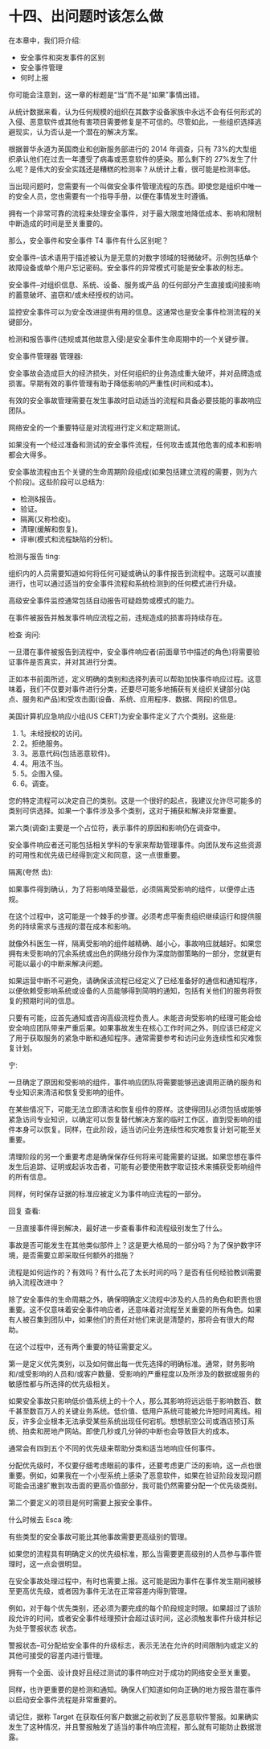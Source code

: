 # 十四、出问题时该怎么做

在本章中，我们将介绍:

*   安全事件和突发事件的区别
*   安全事件管理
*   何时上报

你可能会注意到，这一章的标题是“当”而不是“如果”事情出错。

从统计数据来看，认为任何规模的组织在其数字设备家族中永远不会有任何形式的入侵、恶意软件或其他有害项目需要修复是不可信的。尽管如此，一些组织选择逃避现实，认为否认是一个潜在的解决方案。

根据普华永道为英国商业和创新服务部进行的 2014 年调查，只有 73%的大型组织承认他们在过去一年遭受了病毒或恶意软件的感染。那么剩下的 27%发生了什么呢？是伟大的安全实践还是糟糕的检测率？从统计上看，很可能是检测率低。

当出现问题时，您需要有一个叫做安全事件管理流程的东西。即使您是组织中唯一的安全人员，您也需要有一个指导手册，以便在事情发生时遵循。

拥有一个非常可靠的流程来处理安全事件，对于最大限度地降低成本、影响和限制中断造成的时间是至关重要的。

那么，安全事件和安全事件 T4 事件有什么区别呢？

安全事件–该术语用于描述被认为是无意的对数字领域的轻微破坏。示例包括单个故障设备或单个用户忘记密码。安全事件的异常模式可能是安全事故的标志。

安全事件–对组织信息、系统、设备、服务或产品 的任何部分产生直接或间接影响的蓄意破坏、盗窃和/或未经授权的访问。

监控安全事件可以为安全改进提供有用的信息。这通常也是安全事件检测流程的关键部分。

检测和报告事件(违规或其他故意入侵)是安全事件生命周期中的一个关键步骤。

安全事件管理器 管理器:

安全事故会造成巨大的经济损失，对任何组织的业务造成重大破坏，并对品牌造成损害。早期有效的事件管理有助于降低影响的严重性(时间和成本)。

有效的安全事故管理需要在发生事故时启动适当的流程和具备必要技能的事故响应团队。

网络安全的一个重要特征是对流程进行定义和定期测试。

如果没有一个经过准备和测试的安全事件流程，任何攻击或其他危害的成本和影响都会大得多。

安全事故流程由五个关键的生命周期阶段组成(如果包括建立流程的需要，则为六个阶段)。这些阶段可以总结为:

*   检测&报告。
*   验证。
*   隔离(又称检疫)。
*   清理(缓解和恢复)。
*   评审(模式和流程缺陷的分析)。

检测与报告 ting:

组织内的人员需要知道如何将任何可疑或确认的事件报告到流程中。这既可以直接进行，也可以通过适当的安全事件流程和系统检测到的任何模式进行升级。

高级安全事件监控通常包括自动报告可疑趋势或模式的能力。

在事件被报告并触发事件响应流程之前，违规造成的损害将持续存在。

检查 询问:

一旦潜在事件被报告到流程中，安全事件响应者(前面章节中描述的角色)将需要验证事件是否真实，并对其进行分类。

正如本书前面所述，定义明确的类别和选择列表可以帮助加快事件响应过程。这意味着，我们不仅要对事件进行分类，还要尽可能多地捕获有关组织关键部分(站点、服务和产品)和受攻击面(设备、系统、应用程序、数据、网段)的信息。

美国计算机应急响应小组(US CERT)为安全事件定义了六个类别。这些是:

1.  1。未经授权的访问。
2.  2。拒绝服务。
3.  3。恶意代码(包括恶意软件)。
4.  4。用法不当。
5.  5。企图入侵。
6.  6。调查。

您的特定流程可以决定自己的类别。这是一个很好的起点，我建议允许尽可能多的类别可供选择。如果一个事件涉及多个类别，这对于捕获和解决非常重要。

第六类(调查)主要是一个占位符，表示事件的原因和影响仍在调查中。

安全事件响应者还可能包括相关学科的专家来帮助管理事件。向团队发布这些资源的可用性和优先级已经得到定义和同意，这一点很重要。

隔离(夸然 齿):

如果事件得到确认，为了将影响降至最低，必须隔离受影响的组件，以便停止违规。

在这个过程中，这可能是一个棘手的步骤。必须考虑平衡贵组织继续运行和提供服务的持续需求与违规的潜在成本和影响。

就像外科医生一样，隔离受影响的组件越精确、越小心，事故响应就越好。如果您拥有未受影响的冗余系统或出色的网络分段作为深度防御策略的一部分，您就更有可能以最小的中断来解决问题。

如果运营中断不可避免，请确保该流程已经定义了已经准备好的通信和通知程序，以便依赖受影响系统或设备的人员能够得到简明的通知，包括有关他们的服务将恢复的预期时间的信息。

只要有可能，应首先通知或咨询高级流程负责人。未能咨询受影响的经理可能会给安全响应团队带来严重后果。如果事故发生在核心工作时间之外，则应该已经定义了用于获取服务的紧急中断和通知程序。通常需要参考和访问业务连续性和灾难恢复计划。

宁:

一旦确定了原因和受影响的组件，事件响应团队将需要能够迅速调用正确的服务和专业知识来清洁和恢复受影响的组件。

在某些情况下，可能无法立即清洁和恢复组件的原样。这使得团队必须包括或能够紧急访问专业知识，以确定可以恢复替代解决方案的临时工作区，直到受影响的组件本身可以恢复。同样，在此阶段，适当访问业务连续性和灾难恢复计划可能至关重要。

清理阶段的另一个重要考虑是确保保存任何将来可能需要的证据。如果您想在事件发生后追踪、证明或起诉攻击者，可能有必要使用数字取证技术来捕获受影响组件的所有信息。

同样，何时保存证据的标准应被定义为事件响应流程的一部分。

回复 查看:

一旦直接事件得到解决，最好进一步查看事件和流程级别发生了什么。

事故是否可能发生在其他类似部件上？这是更大格局的一部分吗？为了保护数字环境，是否需要立即采取任何额外的措施？

流程是如何运作的？有效吗？有什么花了太长时间的吗？是否有任何经验教训需要纳入流程改进中？

除了安全事件的生命周期之外，确保明确定义流程中涉及的人员的角色和职责也很重要。这不仅意味着安全事件响应者，还意味着对流程至关重要的所有角色。如果有人被召集到团队中，如果他们的责任对他们来说是清楚的，那将会有很大的帮助。

在这个过程中，还有两个重要的特征需要定义。

第一是定义优先类别，以及如何做出每一优先选择的明确标准。通常，财务影响和/或受影响的人员和/或客户数量、受影响的严重程度以及所涉及的数据或服务的敏感性都与所选择的优先级相关。

如果安全事故只影响低价值系统上的十个人，那么其影响将远远低于影响数百、数千甚至数百万人的关键业务系统。低价值、低用户系统可能被允许短时间离线。相反，许多企业根本无法承受某些系统出现任何宕机。想想航空公司或酒店预订系统、拍卖和房地产网站。即使几秒或几分钟的中断也会导致巨大的成本。

通常会有四到五个不同的优先级来帮助分类和适当地响应任何事件。

分配优先级时，不仅要仔细考虑眼前的事件，还要考虑更广泛的影响，这一点也很重要。例如，如果我在一个小型系统上感染了恶意软件，如果在验证阶段发现问题可能会迅速扩散到攻击面的更高价值部分，我可能仍然需要分配一个优先级类别。

第二个要定义的项目是何时需要上报安全事件。

什么时候去 Esca 晚:

有些类型的安全事故可能比其他事故需要更高级别的管理。

如果您的流程具有明确定义的优先级标准，那么当需要更高级别的人员参与事件管理时，这一点会很明显。

在安全事故处理过程中，有时也需要上报。这可能是因为事件在事件发生期间被移至更高优先级，或者因为事件无法在正常容差内得到管理。

例如，对于每个优先类别，还必须为要完成的每个阶段规定时限。如果超过了该阶段允许的时间，或者安全事件经理预计会超过该时间，这必须触发事件升级并标记为处于警报状态 状态。

警报状态–可分配给安全事件的升级标志，表示无法在允许的时间限制内或定义的其他可接受的容差内进行管理。

拥有一个全面、设计良好且经过测试的事件响应对于成功的网络安全至关重要。

同样，也许更重要的是检测和通知。确保人们知道如何向正确的地方报告潜在事件以启动安全事件流程是非常重要的。

请记住，据称 Target 在获取任何客户数据之前收到了反恶意软件警报。如果确实发生了这种情况，并且警报触发了适当的事件响应流程，那么就有可能防止数据泄露。